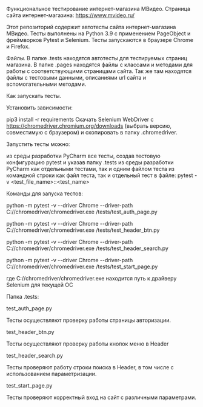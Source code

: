 Функциональное тестирование интернет-магазина МВидео.
Страница сайта интернет-магазина: https://www.mvideo.ru/


Этот репозиторий содержит автотесты сайта интернет-магазина МВидео.
Тесты выполнены на Python 3.9 с применением PageObject и фреймворков Pytest и Selenium.
Тесты запускаются в браузере Chrome и Firefox.


Файлы.
В папке .tests находятся автотесты для тестируемых страниц магазина.
В папке .pages находятся файлы с классами и методами для работы с соответствующими страницами сайта. 
Так же там находятся файлы с тестовыми данными, описаниями url сайта и вспомогательными методами.

Как запускать тесты.

Установить зависимости:

pip3 install -r requirements
Скачать Selenium WebDriver с https://chromedriver.chromium.org/downloads 
(выбрать версию, совместимую с браузером) и скопировать в папку .chromedriver.

Запустить тесты можно:

из среды разработки PyCharm все тесты, создав тестовую конфигурацию pytest и указав папку .tests
из среды разработки PyCharm как отдельными тестами, так и одним файлом теста
из командной строки как файл теста, так и отдельный тест в файле:
pytest -v <test_file_name>::<test_name>


Команды для запуска тестов:

python -m pytest -v --driver Chrome --driver-path C://chromedriver/chromedriver.exe /tests/test_auth_page.py

python -m pytest -v --driver Chrome --driver-path C://chromedriver/chromedriver.exe /tests/test_header_btn.py

python -m pytest -v --driver Chrome --driver-path C://chromedriver/chromedriver.exe /tests/test_header_search.py

python -m pytest -v --driver Chrome --driver-path C://chromedriver/chromedriver.exe /tests/test_start_page.py


где C://chromedriver/chromedriver.exe находится путь к драйверу Selenium для текущей ОС

Папка .tests:

test_auth_page.py

Тесты осуществляют проверку работы страницы авторизации. 

test_header_btn.py

Тесты осуществляют проверку работы кнопок меню в Header

test_header_search.py

Тесты проверяют работу строки поиска в Header, в том числе с использованием параметризации. 

test_start_page.py

Тесты проверяют корректный вход на сайт с различными параметрами. 





